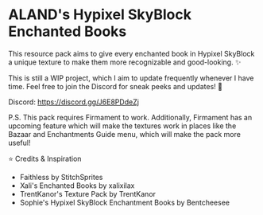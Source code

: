 # ALAND's Hypixel SkyBlock Enchanted Books

This resource pack aims to give every enchanted book in Hypixel SkyBlock a unique texture to make them more recognizable and good-looking. ✨

This is still a WIP project, which I aim to update frequently whenever I have time. Feel free to join the Discord for sneak peeks and updates! 👀

Discord: https://discord.gg/J6E8PDdeZj

P.S. This pack requires Firmament to work. Additionally, Firmament has an upcoming feature which will make the textures work in places like the Bazaar and Enchantments Guide menu, which will make the pack more useful!

⭐ Credits & Inspiration

* Faithless by StitchSprites
* Xali's Enchanted Books by xalixilax
* TrentKanor's Texture Pack by TrentKanor
* Sophie's Hypixel SkyBlock Enchantment Books by Bentcheesee
